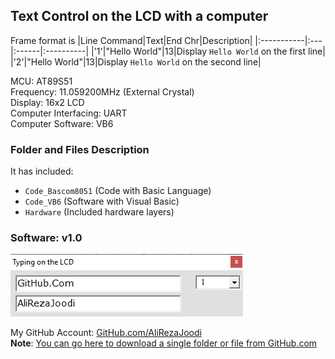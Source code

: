 ## Text Control on the LCD with a computer
Frame format is
|Line Command|Text|End Chr|Description|
|:-----------|:---|:------|:----------|
|'1'|"Hello World"|13|Display `Hello World` on the first line|
|'2'|"Hello World"|13|Display `Hello World` on the second line|
	   
MCU:			AT89S51    
Frequency:     		11.059200MHz (External Crystal)   
Display:        	16x2 LCD        
Computer Interfacing:	UART  
Computer Software:	VB6	

### Folder and Files Description
It has included:
- `Code_Bascom8051` (Code with Basic Language)
- `Code_VB6` (Software with Visual Basic)
- `Hardware` (Included hardware layers)

### Software: v1.0
![](Code_VB6/v1.0.png)

My GitHub Account: [GitHub.com/AliRezaJoodi](https://github.com/AliRezaJoodi)  
**Note**: [You can go here to download a single folder or file from GitHub.com](https://minhaskamal.github.io/DownGit/#/home)
